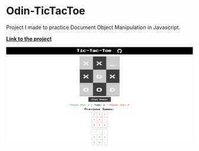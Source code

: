 # Odin-TicTacToe

Project I made to practice Document Object Manipulation in Javascript.

[**Link to the project**](https://yug34.github.io/Odin-TicTacToe/)

![odinTTT](https://github.com/Yug34/Odin-TicTacToe/blob/master/odinTTT.png)
